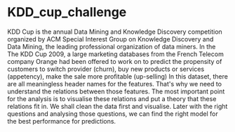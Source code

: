 # KDD_cup_challenge
KDD Cup is the annual Data Mining and Knowledge Discovery competition organized by ACM Special Interest Group on Knowledge Discovery and Data Mining, the leading professional organization of data miners.  In the The KDD Cup 2009, a large marketing databases from the French Telecom company Orange had been offered to work on to predict the propensity of customers to  switch provider (churn), buy new products or services (appetency), make the sale more profitable (up-selling) In this dataset, there are all meaningless header names for the features. That's why we need to understand the relations between those features. The most important point for the analysis is to visualise these relations and put a theory that these relations fit in. We shall clean the data first and visualise. Later with the right questions and analysing those questions, we can find the right model for the best performance for predictions.
